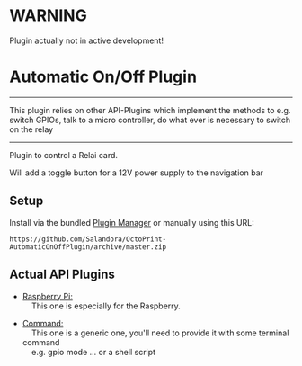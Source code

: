 # WARNING

Plugin actually not in active development!

# Automatic On/Off Plugin
---

This plugin relies on other API-Plugins which implement the methods to e.g. switch GPIOs, talk to a micro controller, do what ever is necessary to switch on the relay

---

Plugin to control a Relai card.

Will add a toggle button for a 12V power supply to the navigation bar

## Setup

Install via the bundled [Plugin Manager](https://github.com/foosel/OctoPrint/wiki/Plugin:-Plugin-Manager)
or manually using this URL:

    https://github.com/Salandora/OctoPrint-AutomaticOnOffPlugin/archive/master.zip

## Actual API Plugins

  - [Raspberry Pi:](https://github.com/Salandora/OctoPrint-RaspberryPiApi)<br />
    &nbsp;&nbsp;&nbsp;&nbsp;This one is especially for the Raspberry.<br />

  - [Command:](https://github.com/Salandora/OctoPrint-CommandApi)<br />
    &nbsp;&nbsp;&nbsp;&nbsp;This one is a generic one, you'll need to provide it with some terminal command<br />
    &nbsp;&nbsp;&nbsp;&nbsp;e.g. gpio mode ... or a shell script<br />
